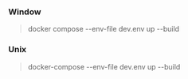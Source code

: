 
### Window
> docker compose --env-file dev.env up --build

### Unix
> docker-compose --env-file dev.env up --build
